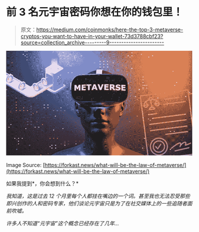 # 前 3 名元宇宙密码你想在你的钱包里！

> 原文：<https://medium.com/coinmonks/here-the-top-3-metaverse-cryptos-you-want-to-have-in-your-wallet-73d3788cbf23?source=collection_archive---------9----------------------->

![](img/423855cd0c1ee727cc827c9470bdc1f7.png)

Image Source: [https://forkast.news/what-will-be-the-law-of-metaverse/](https://forkast.news/what-will-be-the-law-of-metaverse/)

如果我提到*，你会想到什么？*

*我知道，这是过去 12 个月里每个人都挂在嘴边的一个词。甚至我也无法忍受那些即兴创作的人和密码专家，他们谈论元宇宙只是为了在社交媒体上的一些追随者面前吹嘘。*

*许多人不知道“元宇宙”这个概念已经存在了几年…*